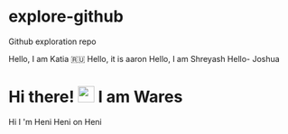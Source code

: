 # explore-github
Github exploration repo

Hello, I am Katia 🇷🇺
Hello, it is aaron
Hello, I am Shreyash 
Hello- Joshua
# Hi there! <img src="https://github.com/TheDudeThatCode/TheDudeThatCode/blob/master/Assets/Hi.gif" width="29px"> I am Wares
Hi I 'm Heni Heni on Heni
